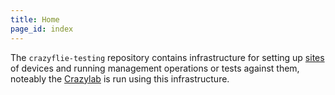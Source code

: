 ```yaml
---
title: Home
page_id: index
---
```


The `crazyflie-testing` repository contains infrastructure for setting up [sites](development/sites.md) of devices and running management operations or tests against them, noteably the [Crazylab](https://www.bitcraze.io/2021/08/the-beginnings-of-a-test-lab/) is run using this infrastructure.

